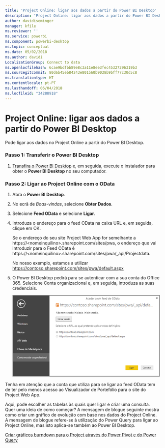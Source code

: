 ```yaml
---
title: 'Project Online: ligar aos dados a partir do Power BI Desktop'
description: 'Project Online: ligar aos dados a partir do Power BI Desktop'
author: davidiseminger
manager: kfile
ms.reviewer: ''
ms.service: powerbi
ms.component: powerbi-desktop
ms.topic: conceptual
ms.date: 05/02/2018
ms.author: davidi
LocalizationGroup: Connect to data
ms.openlocfilehash: 6cae9bdfbb89e8c3a11e8ee3fec45327296319b3
ms.sourcegitcommit: 80d6b45eb84243e801b60b9038b9bff77c30d5c8
ms.translationtype: HT
ms.contentlocale: pt-PT
ms.lasthandoff: 06/04/2018
ms.locfileid: "34288918"
---
```

# <a name="project-online-connect-to-data-through-power-bi-desktop"></a>Project Online: ligar aos dados a partir do Power BI Desktop
Pode ligar aos dados no Project Online a partir do Power BI Desktop.

### <a name="step-1-download-power-bi-desktop"></a>Passo 1: Transferir o Power BI Desktop
1. [Transfira o Power BI Desktop](http://go.microsoft.com/fwlink/?LinkID=521662) e, em seguida, execute o instalador para obter o **Power BI Desktop** no seu computador.

### <a name="step-2-connect-to-project-online-with-odata"></a>Passo 2: Ligar ao Project Online com o OData
1. Abra o **Power BI Desktop**.
2. No ecrã de *Boas-vindas*, selecione **Obter Dados**.
3. Selecione **Feed OData** e selecione **Ligar**.
4. Introduza o endereço para o feed OData na caixa URL e, em seguida, clique em OK.
   
   Se o endereço do seu site Project Web App for semelhante a https://\<nomeinquilino\>.sharepoint.com/sites/pwa, o endereço que vai introduzir para o Feed OData é https://\<nomeinquilino\>.sharepoint.com/sites/pwa/\_api/Projectdata.
   
   No nosso exemplo, estamos a utilizar https://contoso.sharepoint.com/sites/pwa/default.aspx
5. O Power BI Desktop pedirá para se autenticar com a sua conta do Office 365. Selecione Conta organizacional e, em seguida, introduza as suas credenciais.
   
   ![](media/desktop-project-online-connect-to-data/image.png)

Tenha em atenção que a conta que utiliza para se ligar ao feed OData tem de ter pelo menos acesso ao Visualizador de Portefólio para o site do Project Web App. 

Aqui, pode escolher as tabelas às quais quer ligar e criar uma consulta.  Quer uma ideia de como começar?  A mensagem de blogue seguinte mostra como criar um gráfico de evolução com base nos dados do Project Online.  A mensagem de blogue refere-se à utilização do Power Query para ligar ao Project Online, mas isto aplica-se também ao Power BI Desktop.

[Criar gráficos burndown para o Project através do Power Pivot e do Power Query](http://blogs.office.com/2014/03/24/creating-burndown-charts-for-project-using-power-pivot-and-power-query/)

